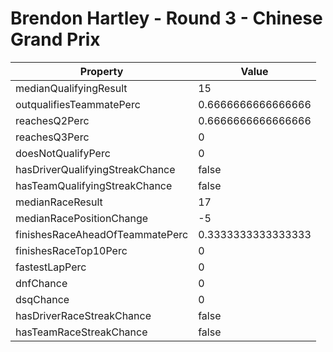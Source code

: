 # Brendon Hartley - Round 3 - Chinese Grand Prix
Property | Value
--- | ---
medianQualifyingResult | 15
outqualifiesTeammatePerc | 0.6666666666666666
reachesQ2Perc | 0.6666666666666666
reachesQ3Perc | 0
doesNotQualifyPerc | 0
hasDriverQualifyingStreakChance | false
hasTeamQualifyingStreakChance | false
medianRaceResult | 17
medianRacePositionChange | -5
finishesRaceAheadOfTeammatePerc | 0.3333333333333333
finishesRaceTop10Perc | 0
fastestLapPerc | 0
dnfChance | 0
dsqChance | 0
hasDriverRaceStreakChance | false
hasTeamRaceStreakChance | false
